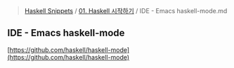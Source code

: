 > [Haskell Snippets](../README.md) / [01. Haskell 시작하기](README.md) / IDE - Emacs haskell-mode.md
## IDE - Emacs haskell-mode
[https://github.com/haskell/haskell-mode](https://github.com/haskell/haskell-mode)
